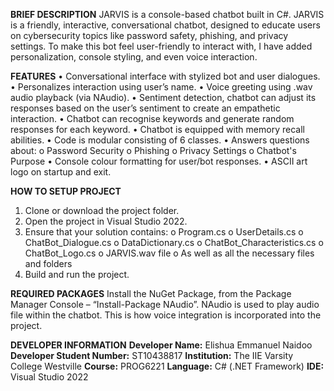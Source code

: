 **BRIEF DESCRIPTION**
JARVIS is a console-based chatbot built in C#. JARVIS is a friendly, interactive, conversational chatbot, designed to educate users on cybersecurity topics like password safety, phishing, and privacy settings.
To make this bot feel user-friendly to interact with, I have added personalization, console styling, and even voice interaction.


**FEATURES**
•	Conversational interface with stylized bot and user dialogues.
•	Personalizes interaction using user’s name.
•	Voice greeting using .wav audio playback (via NAudio).
•	Sentiment detection, chatbot can adjust its responses based on the user’s sentiment to create an empathetic interaction.
•	Chatbot can recognise keywords and generate random responses for each keyword.
•	Chatbot is equipped with memory recall abilities.
•	Code is modular consisting of 6 classes.
•	Answers questions about:
      o	Password Security
      o	Phishing
      o	Privacy Settings
      o	Chatbot's Purpose
•	Console colour formatting for user/bot responses.
•	ASCII art logo on startup and exit.


**HOW TO SETUP PROJECT**
1.	Clone or download the project folder.
2.	Open the project in Visual Studio 2022.
3.	Ensure that your solution contains:
     o	Program.cs
     o	UserDetails.cs
     o	ChatBot_Dialogue.cs
     o	DataDictionary.cs
     o	ChatBot_Characteristics.cs
     o	ChatBot_Logo.cs
     o	JARVIS.wav file
     o	As well as all the necessary files and folders
4.	Build and run the project.


**REQUIRED PACKAGES**
Install the NuGet Package, from the Package Manager Console – “Install-Package NAudio”. NAudio is used to play audio file within the chatbot. This is how voice integration is incorporated into the project.


**DEVELOPER INFORMATION**
**Developer Name:** Elishua Emmanuel Naidoo
**Developer Student Number:** ST10438817
**Institution:** The IIE Varsity College Westville
**Course:** PROG6221
**Language:** C# (.NET Framework)
**IDE:** Visual Studio 2022
